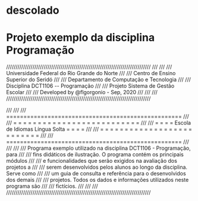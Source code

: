 # descolado
# Projeto exemplo da disciplina Programação

/////////////////////////////////////////////////////////////////////////////
///                                                                       ///
///              Universidade Federal do Rio Grande do Norte              ///
///                  Centro de Ensino Superior do Seridó                  ///
///                Departamento de Computação e Tecnologia                ///
///                   Disciplina DCT1106 -- Programação                   ///
///                   Projeto Sistema de Gestão Escolar                   ///
///                 Developed by  @flgorgonio - Sep, 2020                 ///
///                                                                       ///
/////////////////////////////////////////////////////////////////////////////

///                                                                       ///
///          ===================================================          ///
///          = = = = = = = = = = = = = = = = = = = = = = = = = =          ///
///          = = = =    Escola de Idiomas Língua Solta   = = = =          ///
///          = = = = = = = = = = = = = = = = = = = = = = = = = =          ///
///          ===================================================          ///
///                                                                       ///
/// Programa exemplo utilizado na disciplina DCT1106 - Programação, para  ///
/// fins didáticos de ilustração. O programa contém os principais módulos ///
/// e funcionalidades que serão exigidos na avaliação dos projetos a      ///
/// serem desenvolvidos pelos alunos ao longo da disciplina. Serve como   ///
/// um guia de consulta e referência para o desenvolvidos dos demais      ///
/// projetos. Todos os dados e informações utilizados neste programa são  ///
/// fictícios.                                                            ///
///                                                                       ///
/////////////////////////////////////////////////////////////////////////////
